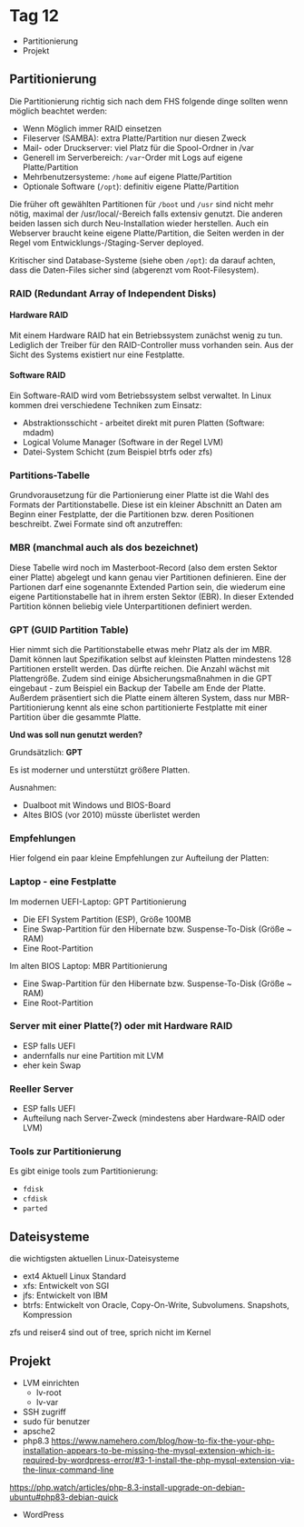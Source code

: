 # Tag 12

- Partitionierung
- Projekt

## Partitionierung

Die Partitionierung richtig sich nach dem FHS
folgende dinge sollten wenn möglich beachtet werden:

- Wenn Möglich immer RAID einsetzen
- Fileserver (SAMBA): extra Platte/Partition nur diesen Zweck
- Mail- oder Druckserver: viel Platz für die Spool-Ordner in /var
- Generell im Serverbereich: `/var`-Order mit Logs auf eigene Platte/Partition
- Mehrbenutzersysteme: `/home` auf eigene Platte/Partition
- Optionale Software (`/opt`): definitiv eigene Platte/Partition

Die früher oft gewählten Partitionen für `/boot` und `/usr` sind nicht mehr nötig, maximal der /usr/local/-Bereich falls extensiv genutzt. Die anderen beiden lassen sich durch Neu-Installation wieder herstellen. Auch ein Webserver braucht keine eigene Platte/Partition, die Seiten werden in der Regel vom Entwicklungs-/Staging-Server deployed.

Kritischer sind Database-Systeme (siehe oben `/opt`): da darauf achten, dass die Daten-Files sicher sind (abgerenzt vom Root-Filesystem).

### RAID (Redundant Array of Independent Disks)

#### Hardware RAID

Mit einem Hardware RAID hat ein Betriebssystem zunächst wenig zu tun. Lediglich der Treiber für den RAID-Controller muss vorhanden sein. Aus der Sicht des Systems existiert nur eine Festplatte.

#### Software RAID

Ein Software-RAID wird vom Betriebssystem selbst verwaltet. In Linux kommen drei verschiedene Techniken zum Einsatz:

- Abstraktionsschicht - arbeitet direkt mit puren Platten (Software: mdadm)
- Logical Volume Manager (Software in der Regel LVM)
- Datei-System Schicht (zum Beispiel btrfs oder zfs)

### Partitions-Tabelle

Grundvorausetzung für die Partionierung einer Platte ist die Wahl des Formats der Partitionstabelle. Diese ist ein kleiner Abschnitt an Daten am Beginn einer Festplatte, der die Partitionen bzw. deren Positionen beschreibt. Zwei Formate sind oft anzutreffen:

### MBR (manchmal auch als dos bezeichnet)

Diese Tabelle wird noch im Masterboot-Record (also dem ersten Sektor einer Platte) abgelegt und kann genau vier Partitionen definieren. Eine der Partionen darf eine sogenannte Extended Partion sein, die wiederum eine eigene Partitionstabelle hat in ihrem ersten Sektor (EBR). In dieser Extended Partition können beliebig viele Unterpartitionen definiert werden.

### GPT (GUID Partition Table)

Hier nimmt sich die Partitionstabelle etwas mehr Platz als der im MBR. Damit können laut Spezifikation selbst auf kleinsten Platten mindestens 128 Partitionen erstellt werden. Das dürfte reichen. Die Anzahl wächst mit Plattengröße. Zudem sind einige Absicherungsmaßnahmen in die GPT eingebaut - zum Beispiel ein Backup der Tabelle am Ende der Platte. Außerdem präsentiert sich die Platte einem älteren System, dass nur MBR-Partitionierung kennt als eine schon partitionierte Festplatte mit einer Partition über die gesammte Platte.

**Und was soll nun genutzt werden?**

Grundsätzlich: **GPT**

Es ist moderner und unterstützt größere Platten.

Ausnahmen:

- Dualboot mit Windows und BIOS-Board
- Altes BIOS (vor 2010) müsste überlistet werden

### Empfehlungen

Hier folgend ein paar kleine Empfehlungen zur Aufteilung der Platten:

### Laptop - eine Festplatte

Im modernen UEFI-Laptop: GPT Partitionierung

- Die EFI System Partition (ESP), Größe 100MB
- Eine Swap-Partition für den Hibernate bzw. Suspense-To-Disk (Größe ~ RAM)
- Eine Root-Partition

Im alten BIOS Laptop: MBR Partitionierung

- Eine Swap-Partition für den Hibernate bzw. Suspense-To-Disk (Größe ~ RAM)
- Eine Root-Partition

### Server mit einer Platte(?) oder mit Hardware RAID

- ESP falls UEFI
- andernfalls nur eine Partition mit LVM
- eher kein Swap

### Reeller Server

- ESP falls UEFI
- Aufteilung nach Server-Zweck (mindestens aber Hardware-RAID oder LVM)

### Tools zur Partitionierung

Es gibt einige tools zum Partitionierung:

- `fdisk`
- `cfdisk`
- `parted`

## Dateisysteme

die wichtigsten aktuellen Linux-Dateisysteme

- ext4 Aktuell Linux Standard
- xfs: Entwickelt von SGI
- jfs: Entwickelt von IBM
- btrfs: Entwickelt von Oracle, Copy-On-Write, Subvolumens. Snapshots, Kompression

zfs und reiser4 sind out of tree, sprich nicht im Kernel

## Projekt

- LVM einrichten
  - lv-root
  - lv-var
- SSH zugriff
- sudo für benutzer
- apsche2
- php8.3
<https://www.namehero.com/blog/how-to-fix-the-your-php-installation-appears-to-be-missing-the-mysql-extension-which-is-required-by-wordpress-error/#3-1-install-the-php-mysql-extension-via-the-linux-command-line>

<https://php.watch/articles/php-8.3-install-upgrade-on-debian-ubuntu#php83-debian-quick>

- WordPress
